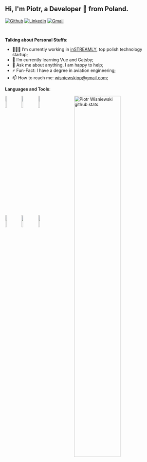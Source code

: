 <!-- Your title -->
## Hi, I'm Piotr, a Developer 🚀 from Poland.

<!-- Your badges
You can use the website to generate badges: https://shields.io/
-->

[![Github](https://img.shields.io/badge/-Github-000?style=flat&logo=Github&logoColor=white)](https://github.com/wisniewskipp)
[![Linkedin](https://img.shields.io/badge/-LinkedIn-blue?style=flat&logo=Linkedin&logoColor=white)](https://www.linkedin.com/in/piotr-wisniewski-epwa//)
[![Gmail](https://img.shields.io/badge/-Gmail-c14438?style=flat&logo=Gmail&logoColor=white)](mailto:wisniewskipp@gmail.com)

&nbsp;

<!-- Talking about you -->
**Talking about Personal Stuffs:**

- 👨🏽‍💻 I’m currently working in [inSTREAMLY](https://instreamly.com), top polish technology startup;
- 🌱 I’m currently learning Vue and Gatsby; 
- 💬 Ask me about anything, I am happy to help;
- ⚡️ Fun-Fact: I have a degree in aviation engineering;
- 📫 How to reach me: wisniewskipp@gmail.com;

**Languages and Tools:** 

<!-- Your github readme stats
You can use this api: https://github.com/anuraghazra/github-readme-stats
-->
<p>
  <a href="https://github.com/wisniewskipp/">
    <img width="55%" align="right" alt="Piotr Wisniewski github stats" src="https://github-readme-stats.vercel.app/api?username=wisniewskipp&show_icons=true&hide_border=true" />
  </a>
  
  <!-- Your languages and tools. Be careful with the alignment. 
  You can use this sites to get logos: https://www.vectorlogo.zone or https://simpleicons.org/
  -->
  <code><img width="10%" src="https://www.vectorlogo.zone/logos/nodejs/nodejs-ar21.svg"></code>
  <code><img width="10%" src="https://www.vectorlogo.zone/logos/reactjs/reactjs-ar21.svg"></code>
  <code><img width="10%" src="https://www.vectorlogo.zone/logos/sass-lang/sass-lang-ar21.svg"></code>
  <br />
  <code><img width="10%" src="https://www.vectorlogo.zone/logos/pugjs/pugjs-ar21.svgg"></code>
  <code><img width="10%" src="https://www.vectorlogo.zone/logos/mysql/mysql-ar21.svg"></code>
  <code><img width="10%" src="https://www.vectorlogo.zone/logos/semaphoreci/semaphoreci-ar21.svg"></code>
  <br />
</p>
